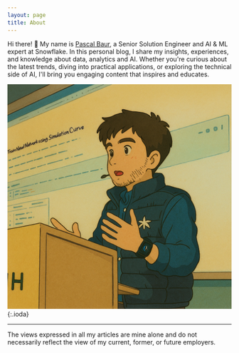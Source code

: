 ```yaml
---
layout: page
title: About
---
```


Hi there! 👋 My name is <a href='https://www.linkedin.com/in/pascalalexanderbaur/' >Pascal Baur</a>, a Senior Solution Engineer and AI & ML expert at Snowflake. In this personal blog, I share my insights, experiences, and knowledge about data, analytics and AI. Whether you're curious about the latest trends, diving into practical applications, or exploring the technical side of AI, I'll bring you engaging content that inspires and educates.

![theme logo](https://github.com/meansquaredlabs/bitsandbytes/blob/main/me_ghibli.png){:.ioda}

---
The views expressed in all my articles are mine alone and do not necessarily reflect the view of my current, former, or future employers.
